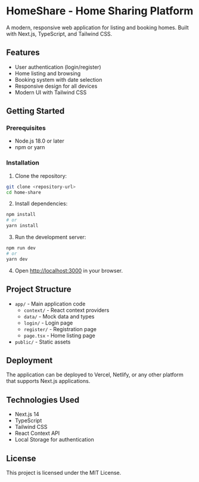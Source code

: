 # HomeShare - Home Sharing Platform

A modern, responsive web application for listing and booking homes. Built with Next.js, TypeScript, and Tailwind CSS.

## Features

- User authentication (login/register)
- Home listing and browsing
- Booking system with date selection
- Responsive design for all devices
- Modern UI with Tailwind CSS

## Getting Started

### Prerequisites

- Node.js 18.0 or later
- npm or yarn

### Installation

1. Clone the repository:

```bash
git clone <repository-url>
cd home-share
```

2. Install dependencies:

```bash
npm install
# or
yarn install
```

3. Run the development server:

```bash
npm run dev
# or
yarn dev
```

4. Open [http://localhost:3000](http://localhost:3000) in your browser.

## Project Structure

- `app/` - Main application code
  - `context/` - React context providers
  - `data/` - Mock data and types
  - `login/` - Login page
  - `register/` - Registration page
  - `page.tsx` - Home listing page
- `public/` - Static assets

## Deployment

The application can be deployed to Vercel, Netlify, or any other platform that supports Next.js applications.

## Technologies Used

- Next.js 14
- TypeScript
- Tailwind CSS
- React Context API
- Local Storage for authentication

## License

This project is licensed under the MIT License.
